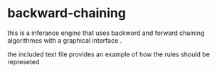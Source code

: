 # backward-chaining
this is a inferance engine that uses backword and forward chaining algorithmes with a graphical interface .

the included text file provides an example of how the rules should be represeted
